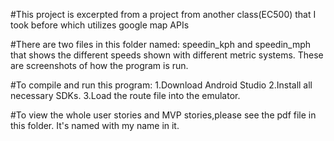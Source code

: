 #This project is excerpted from a project from another class(EC500) that I took before which utilizes google map APIs

#There are two files in this folder named: speedin_kph and speedin_mph that shows the different speeds shown with different metric systems.
These are screenshots of how the program is run.

#To compile and run this program:
1.Download Android Studio
2.Install all necessary SDKs.
3.Load the route file into the emulator.

#To view the whole user stories and MVP stories,please see the pdf file in this folder. It's named with my name in it.
